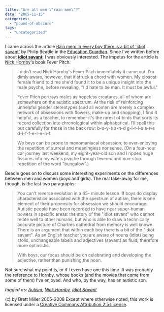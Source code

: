 ```yaml
---
title: "Are all men \"rain men\"?"
date: "2005-11-15"
categories: 
  - "pound-of-obscure"
tags: 
  - "uncategorized"
---
```


I came across the article [Rain men: In every boy there is a bit of 'idiot savant'](http://education.guardian.co.uk/schools/teach/story/0,14037,1642425,00.html) by Philip Beadle in the [Education Guardian](http://education.guardian.co.uk/). Since I've written before about [**idiot savant**](http://wastebook.blogspot.com/2003/09/idiot-savant-oxymoron.html), I was obviously interested. The impetus for the article is [Nick Hornby](http://www.penguin.co.uk/static/cs/uk/0/minisites/nickhornby/)'s book Fever Pitch.

> I didn't read Nick Hornby's Fever Pitch immediately it came out. I'm dimly aware, however, that it struck a chord with women. My closest female friend told me she'd found it to be a unique insight into the male psyche, before revealing, "I'd hate to be man. It must be awful."  
>   
> Fever Pitch portrays males as hopeless creatures, all of whom are somewhere on the autistic spectrum. At the risk of reinforcing unhelpful gender stereotypes (and all women are merely a complex network of obsessions with flowers, make-up and shopping), I find it helpful, as a teacher, to remember it's the rarest of birds that sorts its record collection into chronological within alphabetical. I'll spell this out carefully for those in the back row: b-o-y-s a-n-d g-i-r-l-s a-r-e d-i-f-f-e-r-e-n-t.  
>   
> We boys can be prone to monomaniacal obsession; to over-enjoying the repetition of surreal and meaningless nonsense. (On a four-hour car journey last weekend, my eight-year-old son and I ripped huge fissures into my wife's psyche through fevered and non-stop repetition of the word "bungalow".)

Beadle goes on to discuss some interesting experiments on the differences between men and women (boys and girls). The real take-away for me, though, is the last two paragraphs:

> You can't reverse evolution in a 45- minute lesson. If boys do display characteristics associated with the spectrum of autism, there is one element of their propensity for obsession we should encourage. Autistic people have been recorded to have near super-human powers in specific areas: the story of the "idiot savant" who cannot relate well to other humans, but who is able to draw a technically accurate picture of Chartres cathedral from memory is well known. There is an argument that within each boy there is a bit of the "idiot savant". As an English teacher you are aware of nouns (idiot) being stolid, unchangeable labels and adjectives (savant) as fluid, therefore more optimistic.  
>   
> With boys, our focus should be on celebrating and developing the adjective, rather than punishing the noun.

Not sure what my point is, or if I even have one this time. It was probably the reference to Hornby, whose books (and the movies that come from some of them) I've enjoyed. And who, by the way, has an autistic son.  
  
_tagged as: [Autism](http://technorati.com/tag/autism), [Nick Hornby](http://technorati.com/tag/Nick+Hornby), [Idiot Savant](http://technorati.com/tag/Idiot+Savant)_

(c) by Brett Miller 2005-2008 Except where otherwise noted, this work is licensed under a [Creative Commons Attribution 2.5 License](http://creativecommons.org/licenses/by/2.5/).

